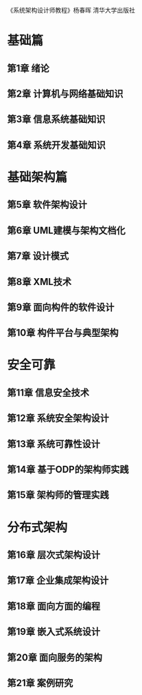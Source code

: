 《系统架构设计师教程》杨春晖 清华大学出版社

# 基础篇
## 第1章 绪论
## 第2章 计算机与网络基础知识
## 第3章 信息系统基础知识
## 第4章 系统开发基础知识

# 基础架构篇
## 第5章 软件架构设计
## 第6章 UML建模与架构文档化
## 第7章 设计模式
## 第8章 XML技术
## 第9章 面向构件的软件设计
## 第10章 构件平台与典型架构

# 安全可靠
## 第11章 信息安全技术
## 第12章 系统安全架构设计
## 第13章 系统可靠性设计
## 第14章 基于ODP的架构师实践
## 第15章 架构师的管理实践

# 分布式架构
## 第16章 层次式架构设计
## 第17章 企业集成架构设计
## 第18章 面向方面的编程
## 第19章 嵌入式系统设计
## 第20章 面向服务的架构
## 第21章 案例研究